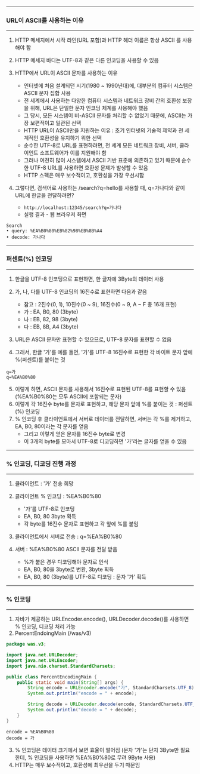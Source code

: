 -----
### URL이 ASCII를 사용하는 이유
-----
1. HTTP 메세지에서 시작 라인(URL 포함)과 HTTP 헤더 이름은 항상 ASCII 를 사용해야 함
2. HTTP 메세지 바디는 UTF-8과 같은 다른 인코딩을 사용할 수 있음
3. HTTP에서 URL이 ASCII 문자를 사용하는 이유
   - 인터넷에 처음 설계되던 시기(1980 ~ 1990년대)에, 대부분의 컴퓨터 시스템은 ASCII 문자 집합 사용
   - 전 세계에서 사용하는 다양한 컴퓨터 시스템과 네트워크 장비 간의 호환성 보장을 위해, URL은 단일한 문자 인코딩 체계를 사용해야 했음
   - 그 당시, 모든 시스템이 비-ASCII 문자를 처리할 수 없었기 때문에, ASCII는 가장 보편적이고 일관된 선택
   - HTTP URL이 ASCII만을 지원하는 이유 : 초기 인터넷의 기술적 제약과 전 세계적인 호환성을 유지하기 위한 선택
   - 순수한 UTF-8로 URL를 표현하려면, 전 세계 모든 네트워크 장비, 서버, 클라이언트 소프트웨어가 이를 지원해야 함
   - 그러나 여전히 많이 시스템에서 ASCII 기반 표준에 의존하고 있기 때문에 순수한 UTF-8 URL를 사용하면 호환성 문제가 발생할 수 있음
   - HTTP 스펙은 매우 보수적이고, 호환성을 가장 우선시함

4. 그렇다면, 검색어로 사용하는 /search?q=hello를 사용할 때, q=가나다와 같이 URL에 한글을 전달하려면?
   - ```http://localhost:12345/search?q=가나다```
   - 실행 결과 - 웹 브라우저 화면
```
Search
• query: %EA%B0%80%EB%82%98%EB%8B%A4
• decode: 가나다
```

-----
### 퍼센트(%) 인코딩
-----
1. 한글을 UTF-8 인코딩으로 표현하면, 한 글자에 3Byte의 데이터 사용
2. 가, 나, 다를 UTF-8 인코딩의 16진수로 표현하면 다음과 같음
   - 참고 : 2진수(0, 1), 10진수(0 ~ 9), 16진수(0 ~ 9, A ~ F 총 16개 표현)
   - 가 : EA, B0, 80 (3byte)
   - 나 : EB, 82, 98 (3byte)
   - 다 : EB, 8B, A4 (3byte)

3. URL은 ASCII 문자만 표현할 수 있으므로, UTF-8 문자를 표현할 수 없음
4. 그래서, 한글 '가'를 예를 들면, '가'를 UTF-8 16진수로 표현한 각 바이트 문자 앞에 %(퍼센트)를 붙이는 것
```
q=가
q=%EA%B0%80
```

5. 이렇게 하면, ASCII 문자를 사용해서 16진수로 표현된 UTF-8를 표현할 수 있음 (%EA%B0%80는 모두 ASCII에 포함되는 문자)
6. 이렇게 각 16진수 byte를 문자로 표현하고, 해당 문자 앞에 %를 붙이는 것 : 퍼센트(%) 인코딩
7. % 인코딩 후 클라이언트에서 서버로 데이터를 전달하면, 서버는 각 %를 제거하고, EA, B0, 80이라는 각 문자를 얻음
   - 그리고 이렇게 얻은 문자를 16진수 byte로 변경
   - 이 3개의 byte를 모아서 UTF-8로 디코딩하면 '가'라는 글자를 얻을 수 있음

-----
### % 인코딩, 디코딩 진행 과정
-----
1. 클라이언트 : '가' 전송 희망
2. 클라이언트 % 인코딩 : %EA%B0%80
   - '가'를 UTF-8로 인코딩
   - EA, B0, 80 3byte 획득
   - 각 byte를 16진수 문자로 표현하고 각 앞에 %를 붙임

3. 클라이언트에서 서버로 전송 : q=%EA%B0%80
4. 서버 : %EA%B0%80 ASCII 문자를 전달 받음
   - %가 붙은 경우 디코딩해야 문자로 인식
   - EA, B0, 80을 3byte로 변환, 3byte 획득
   - EA, B0, 80 (3byte)를 UTF-8로 디코딩 : 문자 '가' 획득

-----
### % 인코딩
-----
1. 자바가 제공하는 URLEncoder.encode(), URLDecoder.decode()를 사용하면 % 인코딩, 디코딩 처리 가능
2. PercentEndoingMain (/was/v3)
```java
package was.v3;

import java.net.URLDecoder;
import java.net.URLEncoder;
import java.nio.charset.StandardCharsets;

public class PercentEncodingMain {
    public static void main(String[] args) {
        String encode = URLEncoder.encode("가", StandardCharsets.UTF_8);
        System.out.println("encode = " + encode);

        String decode = URLDecoder.decode(encode, StandardCharsets.UTF_8);
        System.out.println("decode = " + decode);
    }
}
```
```
encode = %EA%B0%80
decode = 가
```

3. % 인코딩은 데이터 크기에서 보면 효율이 떨어짐 (문자 '가'는 단지 3Byte만 필요한데, % 인코딩을 사용하면 %EA%B0%80로 무려 9Byte 사용)
4. HTTP는 매우 보수적이고, 호환성에 최우선을 두기 때문임
